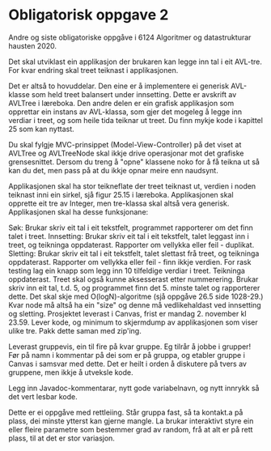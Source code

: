 # Obligatorisk oppgave 2

Andre og siste obligatoriske oppgåve i 6124 Algoritmer og datastrukturar hausten 2020.

Det skal utviklast ein applikasjon der brukaren kan legge inn tal i eit AVL-tre. For kvar endring skal treet teiknast i applikasjonen.

Det er altså to hovuddelar. Den eine er å implementere ei generisk AVL-klasse som held treet balansert under innsetting. Dette er avskrift av AVLTree i læreboka. Den andre delen er ein grafisk applikasjon som opprettar ein instans av AVL-klassa, som gjer det mogeleg å legge inn verdiar i treet, og som heile tida teiknar ut treet. Du finn mykje kode i kapittel 25 som kan nyttast.

Du skal fylgje MVC-prinsippet (Model-View-Controller) på det viset at AVLTree og AVLTreeNode skal ikkje drive operasjonar mot det grafiske grensesnittet. Dersom du treng å "opne" klassene noko for å få teikna ut så kan du det, men pass på at du ikkje opnar meire enn naudsynt.

Applikasjonen skal ha stor teikneflate der treet teiknast ut, verdien i noden teiknast inni ein sirkel, sjå figur 25.15 i læreboka. Applikasjonen skal opprette eit tre av Integer, men tre-klassa skal altså vera generisk. Applikasjonen skal ha desse funksjonane:

Søk: Brukar skriv eit tal i eit tekstfelt, programmet rapporterer om det finn talet i treet.
Innsetting: Brukar skriv eit tal i eit tekstfelt, talet leggast inn i treet, og teikninga oppdaterast. Rapporter om vellykka eller feil - duplikat.
Sletting: Brukar skriv eit tal i eit tekstfelt, talet slettast frå treet, og teikninga oppdaterast. Rapporter om vellykka eller feil - finn ikkje verdien.
For rask testing lag ein knapp som legg inn 10 tilfeldige verdiar i treet. Teikninga oppdaterast.
Treet skal også kunne aksesserast etter nummerering. Brukar skriv inn eit tal, t.d. 5, og programmet finn det 5. minste talet og rapporterer dette. Det skal skje med O(logN)-algoritme (sjå oppgåve 26.5 side 1028-29.) Kvar node må altså ha ein "size" og denne må vedlikehaldast ved innsetting og sletting.
Prosjektet leverast i Canvas, frist er mandag 2. november kl 23.59. Lever kode, og minimum to skjermdump av applikasjonen som viser ulike tre. Pakk dette saman med zip'ing.

Leverast gruppevis, ein til fire på kvar gruppe. Eg tilrår å jobbe i grupper! Før på namn i kommentar på dei som er på gruppa, og etabler gruppe i Canvas i samsvar med dette. Det er heilt i orden å diskutere på tvers av gruppene, men ikkje å utveksle kode.

Legg inn Javadoc-kommentarar, nytt gode variabelnavn, og nytt innrykk så det vert lesbar kode.

Dette er ei oppgåve med rettleiing. Står gruppa fast, så ta kontakt.a på plass, dei minste ytterst kan gjerne mangle. La brukar interaktivt styre ein eller fleire parametre som bestemmer grad av random, frå at alt er på rett plass, til at det er stor variasjon.